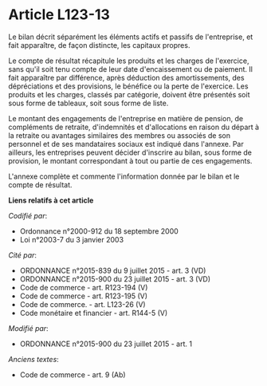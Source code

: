 # Article L123-13

Le bilan décrit séparément les éléments actifs et passifs de l'entreprise, et fait apparaître, de façon distincte, les
capitaux propres. 

Le compte de résultat récapitule les produits et les charges de l'exercice, sans qu'il soit tenu compte de leur date
d'encaissement ou de paiement. Il fait          apparaître par différence, après déduction des amortissements, des
dépréciations et des provisions, le bénéfice ou la perte de l'exercice. Les produits et les charges, classés par catégorie,
doivent être présentés soit sous forme de tableaux, soit sous forme de liste. 

Le montant des engagements de l'entreprise en matière de pension, de compléments de retraite, d'indemnités et d'allocations
en raison du départ à la retraite ou avantages similaires des membres ou associés de son personnel et de ses mandataires
sociaux est indiqué dans l'annexe. Par ailleurs, les entreprises peuvent décider d'inscrire au bilan, sous forme de
provision, le montant correspondant à tout ou partie de ces engagements. 

L'annexe complète et commente l'information donnée par le bilan et le compte de résultat.

**Liens relatifs à cet article**

_Codifié par_:

  - Ordonnance n°2000-912 du 18 septembre 2000
  - Loi n°2003-7 du 3 janvier 2003

_Cité par_:

  - ORDONNANCE n°2015-839 du 9 juillet 2015 - art. 3 (VD)
  - ORDONNANCE n°2015-900 du 23 juillet 2015 - art. 3 (VD)
  - Code de commerce - art. R123-194 (V)
  - Code de commerce - art. R123-195 (V)
  - Code de commerce. - art. L123-26 (V)
  - Code monétaire et financier - art. R144-5 (V)

_Modifié par_:

  - ORDONNANCE n°2015-900 du 23 juillet 2015 - art. 1

_Anciens textes_:

  - Code de commerce - art. 9 (Ab)
